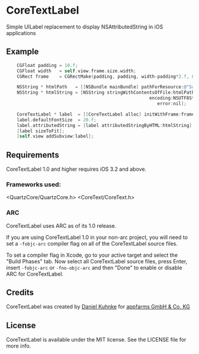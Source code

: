 CoreTextLabel
=============

Simple UILabel replacement to display NSAttributedString in iOS applications

## Example

``` objective-c
    CGFloat padding = 10.f;
    CGFloat width   = self.view.frame.size.width;
    CGRect frame    = CGRectMake(padding, padding, width-padding*2.f, 800);

    NSString * htmlPath   = [[NSBundle mainBundle] pathForResource:@"Sample" ofType:@"html"];
    NSString * htmlString = [NSString stringWithContentsOfFile:htmlPath
                                                      encoding:NSUTF8StringEncoding
                                                         error:nil];

    CoreTextLabel * label  = [[CoreTextLabel alloc] initWithFrame:frame];
    label.defaultFontSize  = 20.f;
    label.attributedString = [label attributedStringByHTML:htmlString];
    [label sizeToFit];
    [self.view addSubview:label];
```

## Requirements

CoreTextLabel 1.0 and higher requires iOS 3.2 and above.

### Frameworks used:

<QuartzCore/QuartzCore.h>
<CoreText/CoreText.h>

### ARC

CoreTextLabel uses ARC as of its 1.0 release.

If you are using CoreTextLabel 1.0 in your non-arc project, you will need to set a `-fobjc-arc` compiler flag on all of the CoreTextLabel source files.

To set a compiler flag in Xcode, go to your active target and select the "Build Phases" tab. Now select all CoreTextLabel source files, press Enter, insert `-fobjc-arc` or `-fno-objc-arc` and then "Done" to enable or disable ARC for CoreTextLabel.

## Credits

CoreTextLabel was created by [Daniel Kuhnke](https://github.com/dkuhnke/) for [appfarms GmbH & Co. KG](http://www.appfarms.com)


## License

CoreTextLabel is available under the MIT license. See the LICENSE file for more info.